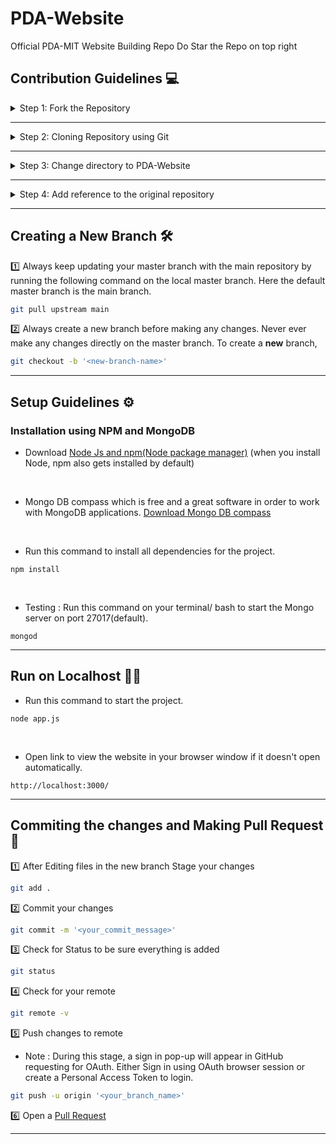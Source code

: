 # PDA-Website
Official PDA-MIT Website Building Repo
Do Star the Repo on top right

## Contribution Guidelines :computer:

<details>
<summary>
Step 1: Fork the Repository
</summary>
<br>
Click on <a href="#" target="_self"><img src="https://user-images.githubusercontent.com/58631762/120588030-11cee200-c454-11eb-98ad-060ef99428c5.png" width="16"></img></a> to fork <a href="https://github.com/pda-mit/PDA-Website">this</a> repsository
</details>

---

<details>
<summary>
Step 2: Cloning Repository using Git
</summary>
<br>

```bash
git clone https://github.com/'<your-github-username>'/PDA-Website.git
```
</details>

---

<details>
<summary>
Step 3: Change directory to PDA-Website
</summary>
<br>

```bash
cd PDA-Website
```
</details>

---

<details>
<summary>
Step 4: Add reference to the original repository
</summary>
<br>

```bash
git remote add upstream https://github.com/pda-mit/PDA-Website.git
```
</details>
 
---
  
## Creating a New Branch 🛠

:one: Always keep updating your master branch with the main repository by running the following command on the local master branch. Here the default master branch is the main branch.
```bash
git pull upstream main
```

:two: Always create a new branch before making any changes. Never ever make any changes directly on the master branch. To create a **new** branch,

```bash
git checkout -b '<new-branch-name>'
```
---
 
## Setup Guidelines ⚙️ 

 ### Installation using NPM and MongoDB 

* Download [Node Js and npm(Node package manager)](https://nodejs.org/en/) (when you install Node, npm also gets installed by default)
<br/>

* Mongo DB compass which is free and a great software in order to work with MongoDB applications. [Download Mongo DB compass](https://www.mongodb.com/try/download/compass)
<br/>

* Run this command to install all dependencies for the project.
```
npm install
```

<br/>

 
* Testing : Run this command on your terminal/ bash to start the Mongo server on port 27017(default).
```
mongod
```
--- 
 
## Run on Localhost 👨‍💻
 
* Run this command to start the project.
```
node app.js
```
<br/>

* Open link to view the website in your browser window if it doesn't open automatically.
```
http://localhost:3000/
```
---
  
## Commiting the changes and Making Pull Request 🚀

:one: After Editing files in the new branch Stage your changes
```bash
git add .
```
:two: Commit your changes
```bash
git commit -m '<your_commit_message>'
```
:three: Check for Status to be sure everything is added
```bash
git status
```
:four: Check for your remote
```bash
git remote -v
```
:five: Push changes to remote
* Note : During this stage, a sign in pop-up will appear in GitHub requesting for OAuth. Either Sign in using OAuth browser session or create a Personal Access Token to login.
```bash
git push -u origin '<your_branch_name>'
```
:six: Open a <a href="https://github.com/pda-mit/PDA-Website/pulls" title="Create Pull request">Pull Request</a>

---

